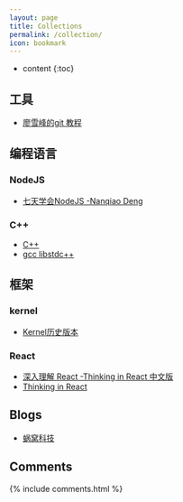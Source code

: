 ```yaml
---
layout: page
title: Collections
permalink: /collection/
icon: bookmark
---
```


* content
{:toc}

## 工具

* [廖雪峰的git 教程](http://www.liaoxuefeng.com/wiki/0013739516305929606dd18361248578c67b8067c8c017b000)


## 编程语言

### NodeJS

* [七天学会NodeJS -Nanqiao Deng](https://nqdeng.github.io/7-days-nodejs)

### C++

* [C++](http://www.cplusplus.com/)
* [gcc libstdc++](https://gcc.gnu.org/libstdc++/)


## 框架

### kernel

* [Kernel历史版本](https://www.kernel.org/pub/linux/kernel/)

### React

* [深入理解 React -Thinking in React 中文版](http://reactjs.cn/react/docs/thinking-in-react.html)
* [Thinking in React](http://facebook.github.io/react/docs/thinking-in-react.html)

## Blogs

* [蜗窝科技](http://www.wowotech.net/)



## Comments

{% include comments.html %}
